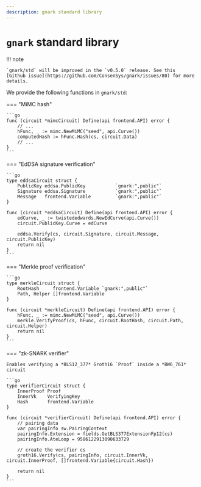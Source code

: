 ```yaml
---
description: gnark standard library
---
```


# `gnark` standard library

!!! note

    `gnark/std` will be improved in the `v0.5.0` release. See this
    [Github issue](https://github.com/ConsenSys/gnark/issues/80) for more details.

We provide the following functions in `gnark/std`:

=== "MiMC hash"

    ```go
    func (circuit *mimcCircuit) Define(api frontend.API) error {
        // ...
        hFunc, _ := mimc.NewMiMC("seed", api.Curve())
        computedHash := hFunc.Hash(cs, circuit.Data)
        // ...
    }
    ```

=== "EdDSA signature verification"

    ```go
    type eddsaCircuit struct {
        PublicKey eddsa.PublicKey           `gnark:",public"`
        Signature eddsa.Signature           `gnark:",public"`
        Message   frontend.Variable         `gnark:",public"`
    }

    func (circuit *eddsaCircuit) Define(api frontend.API) error {
        edCurve, _ := twistededwards.NewEdCurve(api.Curve())
        circuit.PublicKey.Curve = edCurve

        eddsa.Verify(cs, circuit.Signature, circuit.Message, circuit.PublicKey)
        return nil
    }
    ```

=== "Merkle proof verification"

    ```go
    type merkleCircuit struct {
        RootHash     frontend.Variable `gnark:",public"`
        Path, Helper []frontend.Variable
    }

    func (circuit *merkleCircuit) Define(api frontend.API) error {
        hFunc, _ := mimc.NewMiMC("seed", api.Curve())
        merkle.VerifyProof(cs, hFunc, circuit.RootHash, circuit.Path, circuit.Helper)
        return nil
    }
    ```

=== "zk-SNARK verifier"

    Enables verifying a *BLS12_377* Groth16 `Proof` inside a *BW6_761* circuit

    ```go
    type verifierCircuit struct {
        InnerProof Proof
        InnerVk    VerifyingKey
        Hash       frontend.Variable
    }

    func (circuit *verifierCircuit) Define(api frontend.API) error {
        // pairing data
        var pairingInfo sw.PairingContext
        pairingInfo.Extension = fields.GetBLS377ExtensionFp12(cs)
        pairingInfo.AteLoop = 9586122913090633729

        // create the verifier cs
        groth16.Verify(cs, pairingInfo, circuit.InnerVk, circuit.InnerProof, []frontend.Variable{circuit.Hash})

        return nil
    }
    ```
